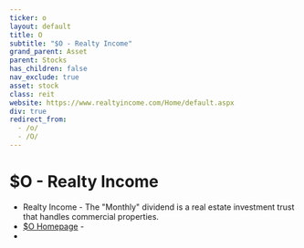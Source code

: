 ```yaml
---
ticker: o
layout: default
title: O
subtitle: "$O - Realty Income"
grand_parent: Asset
parent: Stocks
has_children: false
nav_exclude: true
asset: stock
class: reit
website: https://www.realtyincome.com/Home/default.aspx
div: true
redirect_from:
  - /o/
  - /O/
---
```


# $O - Realty Income
- Realty Income - The "Monthly" dividend is a real estate investment trust that handles commercial properties. 
- [$O Homepage](https://www.realtyincome.com/Home/default.aspx) - 
- 